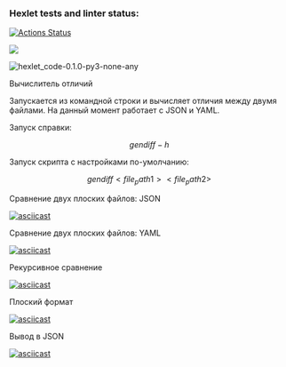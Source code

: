 ### Hexlet tests and linter status:
[![Actions Status](https://github.com/ArturSharipov11/python-project-50/workflows/hexlet-check/badge.svg)](https://github.com/ArturSharipov11/python-project-50/actions)

<a href="https://codeclimate.com/github/ArturSharipov11/python-project-50/maintainability"><img src="https://api.codeclimate.com/v1/badges/58ed064c7d939f860240/maintainability" /></a>


![hexlet_code-0.1.0-py3-none-any](https://github.com/ArturSharipov11/python-project-50/actions/workflows/hexlet_code-0.1.0-py3-none-any/badge.svg)

Вычислитель отличий

Запускается из командной строки и вычисляет отличия между двумя файлами. На данный момент работает с JSON и YAML.

Запуск справки:

$$
gendiff -h
$$

Запуск скрипта c настройками по-умолчанию:

$$
gendiff <file_path1> <file_path2>
$$

Сравнение двух плоских файлов: JSON

[![asciicast](https://asciinema.org/a/tkGQB8BbSVe8OyRmYjyTlnYyZ.svg)](https://asciinema.org/a/tkGQB8BbSVe8OyRmYjyTlnYyZ)

Сравнение двух плоских файлов: YAML

[![asciicast](https://asciinema.org/connect/04584070-aa8b-497c-acdb-36d08cc4a542.svg)](https://asciinema.org/connect/04584070-aa8b-497c-acdb-36d08cc4a542)

Рекурсивное сравнение

[![asciicast](https://asciinema.org/connect/04584070-aa8b-497c-acdb-36d08cc4a542.svg)](https://asciinema.org/connect/04584070-aa8b-497c-acdb-36d08cc4a542)


Плоский формат

[![asciicast](https://asciinema.org/connect/04584070-aa8b-497c-acdb-36d08cc4a542.svg)](https://asciinema.org/connect/04584070-aa8b-497c-acdb-36d08cc4a542)


Вывод в JSON

[![asciicast](https://asciinema.org/connect/04584070-aa8b-497c-acdb-36d08cc4a542.svg)](https://asciinema.org/connect/04584070-aa8b-497c-acdb-36d08cc4a542)

